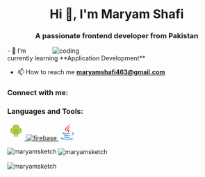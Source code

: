 
<h1 align="center">Hi 👋, I'm Maryam Shafi</h1>
<h3 align="center">A passionate frontend developer from Pakistan</h3>
<img align="right" alt="coding" width="400">
- 🌱 I’m currently learning **Application Development**

- 📫 How to reach me **maryamshafi463@gmail.com**

<h3 align="left">Connect with me:</h3>
<p align="left">
</p>

<h3 align="left">Languages and Tools:</h3>
<p align="left"> <a href="https://developer.android.com" target="_blank" rel="noreferrer"> <img src="https://raw.githubusercontent.com/devicons/devicon/master/icons/android/android-original-wordmark.svg" alt="android" width="40" height="40"/> </a> <a href="https://firebase.google.com/" target="_blank" rel="noreferrer"> <img src="https://www.vectorlogo.zone/logos/firebase/firebase-icon.svg" alt="firebase" width="40" height="40"/> </a> <a href="https://www.java.com" target="_blank" rel="noreferrer"> <img src="https://raw.githubusercontent.com/devicons/devicon/master/icons/java/java-original.svg" alt="java" width="40" height="40"/> </a> </p>

<p><img align="left" src="https://github-readme-stats.vercel.app/api/top-langs?username=maryamsketch&show_icons=true&locale=en&layout=compact" alt="maryamsketch" /></p>

<p>&nbsp;<img align="center" src="https://github-readme-stats.vercel.app/api?username=maryamsketch&show_icons=true&locale=en" alt="maryamsketch" /></p

<p><img align="center" src="https://github-readme-streak-stats.herokuapp.com/?user=maryamsketch&" alt="maryamsketch" /></p>
